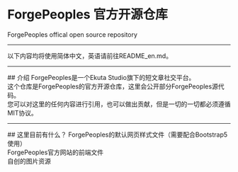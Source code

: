 # ForgePeoples 官方开源仓库
ForgePeoples offical open source repository<br>
<hr>
以下内容均将使用简体中文，英语请前往README_en.md。
<hr>
## 介绍
ForgePeoples是一个Ekuta Studio旗下的短文章社交平台。<br>
这个仓库是ForgePeoples的官方开源仓库，这里会公开部分ForgePeoples源代码。<br>
您可以对这里的任何内容进行引用，也可以做出贡献，但是一切的一切都必须遵循MIT协议。
<hr>
## 这里目前有什么？
ForgePeoples的默认网页样式文件（需要配合Bootstrap5使用）<br>
ForgePeoples官方网站的前端文件<br>
自创的图片资源
